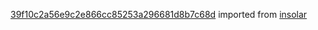 [39f10c2a56e9c2e866cc85253a296681d8b7c68d](https://github.com/insolar/insolar/commit/39f10c2a56e9c2e866cc85253a296681d8b7c68d) imported from [insolar](https://github.com/insolar/insolar)
